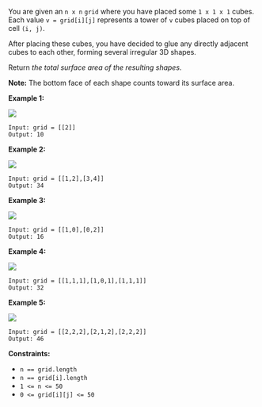 You are given an `n x n` `grid` where you have placed some `1 x 1 x 1` cubes.
Each value `v = grid[i][j]` represents a tower of `v` cubes placed on top of
cell `(i, j)`.

After placing these cubes, you have decided to glue any directly adjacent
cubes to each other, forming several irregular 3D shapes.

Return _the total surface area of the resulting shapes_.

**Note:** The bottom face of each shape counts toward its surface area.



**Example 1:**

![](https://assets.leetcode.com/uploads/2021/01/08/tmp-grid1.jpg)

    
    
    Input: grid = [[2]]
    Output: 10
    

**Example 2:**

![](https://assets.leetcode.com/uploads/2021/01/08/tmp-grid2.jpg)

    
    
    Input: grid = [[1,2],[3,4]]
    Output: 34
    

**Example 3:**

![](https://assets.leetcode.com/uploads/2021/01/08/tmp-grid3.jpg)

    
    
    Input: grid = [[1,0],[0,2]]
    Output: 16
    

**Example 4:**

![](https://assets.leetcode.com/uploads/2021/01/08/tmp-grid4.jpg)

    
    
    Input: grid = [[1,1,1],[1,0,1],[1,1,1]]
    Output: 32
    

**Example 5:**

![](https://assets.leetcode.com/uploads/2021/01/08/tmp-grid5.jpg)

    
    
    Input: grid = [[2,2,2],[2,1,2],[2,2,2]]
    Output: 46
    



**Constraints:**

  * `n == grid.length`
  * `n == grid[i].length`
  * `1 <= n <= 50`
  * `0 <= grid[i][j] <= 50`

